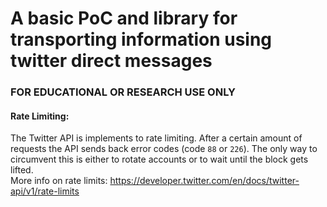 # A basic PoC and library for transporting information using twitter direct messages
### FOR EDUCATIONAL OR RESEARCH USE ONLY
#### Rate Limiting:
The Twitter API is implements to rate limiting. After a certain amount of requests the API sends back error codes (code `88` or `226`).
The only way to circumvent this is either to rotate accounts or to wait until the block gets lifted.  
More info on rate limits: https://developer.twitter.com/en/docs/twitter-api/v1/rate-limits
